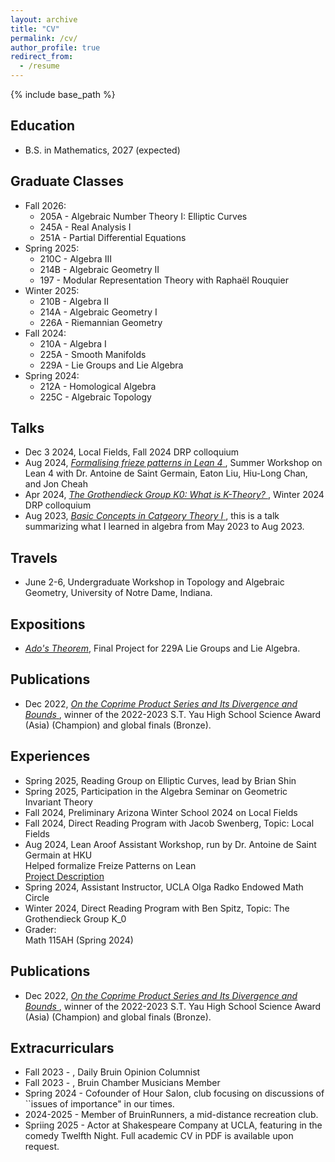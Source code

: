 ```yaml
---
layout: archive
title: "CV"
permalink: /cv/
author_profile: true
redirect_from:
  - /resume
---
```


{% include base_path %}

Education
------
* B.S. in Mathematics, 2027 (expected)
  
Graduate Classes 
------
* Fall 2026:
  + 205A - Algebraic Number Theory I: Elliptic Curves
  + 245A - Real Analysis I
  + 251A - Partial Differential Equations 
* Spring 2025:
  + 210C - Algebra III
  + 214B - Algebraic Geometry II
  + 197 - Modular Representation Theory with Raphaël Rouquier
* Winter 2025:
  + 210B - Algebra II
  + 214A - Algebraic Geometry I
  + 226A - Riemannian Geometry
* Fall 2024:
  + 210A - Algebra I
  + 225A - Smooth Manifolds
  + 229A - Lie Groups and Lie Algebra
* Spring 2024:
  + 212A - Homological Algebra
  + 225C - Algebraic Topology
  
Talks
------
* Dec 3 2024, Local Fields, Fall 2024 DRP colloquium
* Aug 2024, <a href="https://drive.google.com/file/d/1xqLYO1zF9lZSg9CPBlEWK8CzvMNmkUjA/view?usp=sharing"> *Formalising frieze patterns in Lean 4* </a>, Summer Workshop on Lean 4 with Dr. Antoine de Saint Germain, Eaton Liu, Hiu-Long Chan, and Jon Cheah
* Apr 2024, <a href="https://drive.google.com/file/d/1wAyAC3rP6CKIGandTolA996sPIoZU-mb/view?usp=sharing"> *The Grothendieck Group K0: What is K-Theory?* </a>, Winter 2024 DRP colloquium 
* Aug 2023, <a href="https://drive.google.com/file/d/11osYw7-6TlMaAoz0Ns-5TaqgeEsCY6in/view?usp=sharing"> *Basic Concepts in Catgeory Theory I* </a>, this is a talk summarizing what I learned in algebra from May 2023 to Aug 2023.

Travels
------
* June 2-6, Undergraduate Workshop in Topology and Algebraic Geometry, University of Notre Dame, Indiana.
  
Expositions
------
* <a href="https://drive.google.com/file/d/1omrAnoZkX8eseJCZUVPGVb3iFAxEthcw/view?usp=sharing"> *Ado's Theorem*</a>, Final Project for 229A Lie Groups and Lie Algebra.

Publications
------
* Dec 2022, <a href="https://drive.google.com/file/d/1XE6-QVYHrVWyFg-2u4yom5OPNqoixJw_/view?usp=sharing"> *On the Coprime Product Series and Its Divergence and Bounds* </a>, winner of the 2022-2023 S.T. Yau High School Science Award (Asia) (Champion) and global finals (Bronze).

Experiences
------
* Spring 2025, Reading Group on Elliptic Curves, lead by Brian Shin
* Spring 2025, Participation in the Algebra Seminar on Geometric Invariant Theory
* Fall 2024, Preliminary Arizona Winter School 2024 on Local Fields
* Fall 2024, Direct Reading Program with Jacob Swenberg, Topic: Local Fields
* Aug 2024,  Lean Aroof Assistant Workshop, run by Dr. Antoine de Saint Germain at HKU <br>
    Helped formalize Freize Patterns on Lean <br>
    <a href="https://arxiv.org/pdf/2407.16717"> Project Description </a>
* Spring 2024, Assistant Instructor, UCLA Olga Radko Endowed Math Circle
* Winter 2024, Direct Reading Program with Ben Spitz, Topic: The Grothendieck Group K_0
* Grader: <br>
  Math 115AH (Spring 2024)


Publications
------
* Dec 2022, <a href="https://drive.google.com/file/d/1XE6-QVYHrVWyFg-2u4yom5OPNqoixJw_/view?usp=sharing"> *On the Coprime Product Series and Its Divergence and Bounds* </a>, winner of the 2022-2023 S.T. Yau High School Science Award (Asia) (Champion) and global finals (Bronze).

Extracurriculars
------
* Fall 2023 - , Daily Bruin Opinion Columnist
* Fall 2023 - , Bruin Chamber Musicians Member <br>
* Spring 2024 - Cofounder of Hour Salon, club focusing on discussions of ``issues of importance" in our times. 
* 2024-2025 - Member of BruinRunners, a mid-distance recreation club.
* Spriing 2025 - Actor at Shakespeare Company at UCLA, featuring in the comedy Twelfth Night.
Full academic CV in PDF is available upon request.
